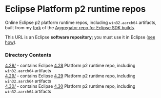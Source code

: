 # Eclipse Platform p2 runtime repos

Online Eclipse p2 platform runtime repos, including `win32.aarch64` artifacts, built from my [fork](https://github.com/chirontt/eclipse.platform.releng.aggregator) of the [Aggregator repo for Eclipse SDK builds](https://github.com/eclipse-platform/eclipse.platform.releng.aggregator).

This URL is an Eclipse **software repository**; you must use it in Eclipse ([see how](https://help.eclipse.org/topic/org.eclipse.platform.doc.user/tasks/tasks-127.htm)).

### Directory Contents

[4.28/](4.28) - contains Eclipse [4.28](https://github.com/chirontt/eclipse.platform.releng.aggregator/releases/download/R4_28_win32_aarch64/org.eclipse.platform-4.28.zip) Platform p2 runtime repo, including `win32.aarch64` artifacts  
[4.29/](4.29) - contains Eclipse [4.29](https://github.com/chirontt/eclipse.platform.releng.aggregator/releases/download/R4_29_win32_aarch64/org.eclipse.platform-4.29.zip) Platform p2 runtime repo, including `win32.aarch64` artifacts  
[4.30/](4.30) - contains Eclipse [4.30](https://github.com/chirontt/eclipse.platform.releng.aggregator/releases/download/R4_30_win32_aarch64/org.eclipse.platform-4.30.zip) Platform p2 runtime repo, including `win32.aarch64` artifacts  
